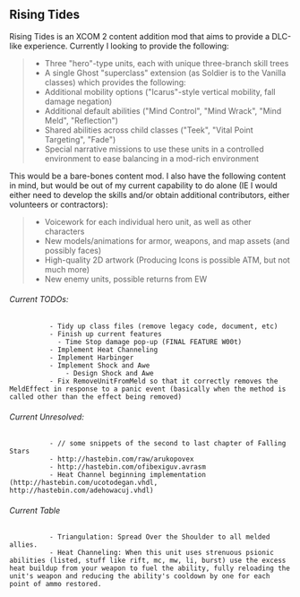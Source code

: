 ## Rising Tides

Rising Tides is an XCOM 2 content addition mod that aims to provide a DLC-like experience. Currently I looking to provide the following:

>- Three "hero"-type units, each with unique three-branch skill trees
>- A single Ghost "superclass" extension (as Soldier is to the Vanilla classes) which provides the following:
>  - Additional mobility options ("Icarus"-style vertical mobility, fall damage negation)
>  - Additional default abilities ("Mind Control", "Mind Wrack", "Mind Meld", "Reflection")
>  - Shared abilities across child classes ("Teek", "Vital Point Targeting", "Fade")
>- Special narrative missions to use these units in a controlled environment to ease balancing in a mod-rich environment

This would be a bare-bones content mod. I also have the following content in mind, but would be out of my current capability to do alone (IE I would either need to develop the skills and/or obtain additional contributors, either volunteers or contractors):

>- Voicework for each individual hero unit, as well as other characters 
>- New models/animations for armor, weapons, and map assets (and possibly faces)
>- High-quality 2D artwork (Producing Icons is possible ATM, but not much more)
>- New enemy units, possible returns from EW

###### Current TODOs:  
              - Tidy up class files (remove legacy code, document, etc)
              - Finish up current features
                - Time Stop damage pop-up (FINAL FEATURE W00t)
              - Implement Heat Channeling
              - Implement Harbinger
              - Implement Shock and Awe
                  - Design Shock and Awe
              - Fix RemoveUnitFromMeld so that it correctly removes the MeldEffect in response to a panic event (basically when the method is called other than the effect being removed) 


###### Current Unresolved:
              - // some snippets of the second to last chapter of Falling Stars
              - http://hastebin.com/raw/arukopovex
              - http://hastebin.com/ofibexiguv.avrasm
              - Heat Channel beginning implementation (http://hastebin.com/ucotodegan.vhdl, http://hastebin.com/adehowacuj.vhdl)
###### Current Table
              - Triangulation: Spread Over the Shoulder to all melded allies.
              - Heat Channeling: When this unit uses strenuous psionic abilities (listed, stuff like rift, mc, mw, li, burst) use the excess heat buildup from your weapon to fuel the ability, fully reloading the unit's weapon and reducing the ability's cooldown by one for each point of ammo restored.
              
              
